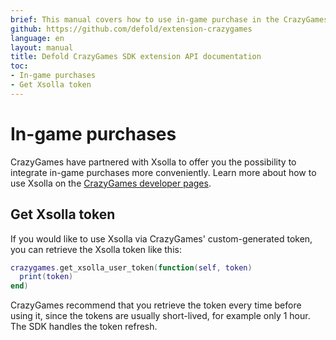 ```yaml
---
brief: This manual covers how to use in-game purchase in the CrazyGames SDK in Defold.
github: https://github.com/defold/extension-crazygames
language: en
layout: manual
title: Defold CrazyGames SDK extension API documentation
toc:
- In-game purchases
- Get Xsolla token
---
```


# In-game purchases

CrazyGames have partnered with Xsolla to offer you the possibility to integrate in-game purchases more conveniently. Learn more about how to use Xsolla on the [CrazyGames developer pages](https://docs.crazygames.com/sdk/html5-v3/in-game-purchases/).


## Get Xsolla token

If you would like to use Xsolla via CrazyGames' custom-generated token, you can retrieve the Xsolla token like this:

```lua
crazygames.get_xsolla_user_token(function(self, token)
  print(token)
end)
```

CrazyGames recommend that you retrieve the token every time before using it, since the tokens are usually short-lived, for example only 1 hour. The SDK handles the token refresh.